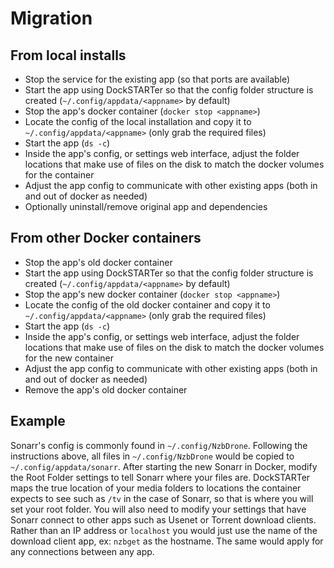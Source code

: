 # Migration

## From local installs

- Stop the service for the existing app (so that ports are available)
- Start the app using DockSTARTer so that the config folder structure is created (`~/.config/appdata/<appname>` by default)
- Stop the app's docker container (`docker stop <appname>`)
- Locate the config of the local installation and copy it to `~/.config/appdata/<appname>` (only grab the required files)
- Start the app (`ds -c`)
- Inside the app's config, or settings web interface, adjust the folder locations that make use of files on the disk to match the docker volumes for the container
- Adjust the app config to communicate with other existing apps (both in and out of docker as needed)
- Optionally uninstall/remove original app and dependencies

## From other Docker containers

- Stop the app's old docker container
- Start the app using DockSTARTer so that the config folder structure is created (`~/.config/appdata/<appname>` by default)
- Stop the app's new docker container (`docker stop <appname>`)
- Locate the config of the old docker container and copy it to `~/.config/appdata/<appname>` (only grab the required files)
- Start the app (`ds -c`)
- Inside the app's config, or settings web interface, adjust the folder locations that make use of files on the disk to match the docker volumes for the new container
- Adjust the app config to communicate with other existing apps (both in and out of docker as needed)
- Remove the app's old docker container

## Example

Sonarr's config is commonly found in `~/.config/NzbDrone`. Following the instructions above, all files in `~/.config/NzbDrone` would be copied to `~/.config/appdata/sonarr`. After starting the new Sonarr in Docker, modify the Root Folder settings to tell Sonarr where your files are. DockSTARTer maps the true location of your media folders to locations the container expects to see such as `/tv` in the case of Sonarr, so that is where you will set your root folder. You will also need to modify your settings that have Sonarr connect to other apps such as Usenet or Torrent download clients. Rather than an IP address or `localhost` you would just use the name of the download client app, ex: `nzbget` as the hostname. The same would apply for any connections between any app.
